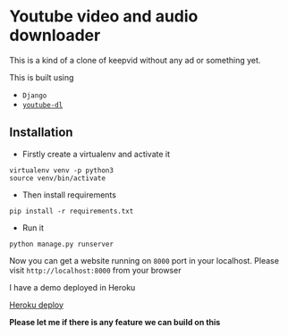 # Youtube video and audio downloader

This is a kind of a clone of keepvid without any ad or something yet.

This is built using
- `Django` 
- [`youtube-dl`](https://github.com/ytdl-org/youtube-dl/)

## Installation

- Firstly create a virtualenv and activate it 
```
virtualenv venv -p python3
source venv/bin/activate
```
- Then install requirements
```
pip install -r requirements.txt
```
- Run it 
```
python manage.py runserver
```

Now you can get a website running on `8000` port in your localhost. Please visit `http://localhost:8000` from your browser

I have a demo deployed in Heroku

[Heroku deploy](http://youtube-dl-shourav9884.herokuapp.com/)

**Please let me if there is any feature we can build on this**